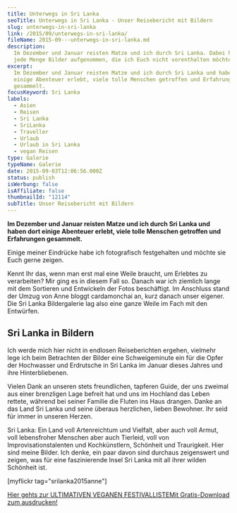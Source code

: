 ```yaml
---
title: Unterwegs in Sri Lanka
seoTitle: Unterwegs in Sri Lanka - Unser Reisebericht mit Bildern
slug: unterwegs-in-sri-lanka
link: /2015/09/unterwegs-in-sri-lanka/
fileName: 2015-09---unterwegs-in-sri-lanka.md
description:
  Im Dezember und Januar reisten Matze und ich durch Sri Lanka. Dabei habe ich
  jede Menge Bilder aufgenommen, die ich Euch nicht vorenthalten möchte.
excerpt:
  Im Dezember und Januar reisten Matze und ich durch Sri Lanka und haben dort
  einige Abenteuer erlebt, viele tolle Menschen getroffen und Erfahrungen
  gesammelt.
focusKeyword: Sri Lanka
labels:
  - Asien
  - Reisen
  - Sri Lanka
  - SriLanka
  - Traveller
  - Urlaub
  - Urlaub in Sri Lanka
  - vegan Reisen
type: Galerie
typeName: Galerie
date: 2015-09-03T12:06:56.000Z
status: publish
isWerbung: false
isAffiliate: false
thumbnailId: "12114"
subTitle: Unser Reisebericht mit Bildern
---
```


<strong>Im Dezember und Januar reisten Matze und ich durch Sri Lanka und haben
dort einige Abenteuer erlebt, viele tolle Menschen getroffen und Erfahrungen
gesammelt. </strong>

Einige meiner Eindrücke habe ich fotografisch festgehalten und möchte sie Euch
gerne zeigen.

Kennt Ihr das, wenn man erst mal eine Weile braucht, um Erlebtes zu verarbeiten?
Mir ging es in diesem Fall so. Danach war ich ziemlich lange mit dem Sortieren
und Entwickeln der Fotos beschäftigt. Im Anschluss stand der Umzug von Anne
bloggt cardamonchai an, kurz danach unser eigener. Die Sri Lanka Bildergalerie
lag also eine ganze Weile im Fach mit den Entwürfen.

## Sri Lanka in Bildern

Ich werde mich hier nicht in endlosen Reiseberichten ergehen, vielmehr lege ich
beim Betrachten der Bilder eine Schweigeminute ein für die Opfer der Hochwasser
und Erdrutsche in Sri Lanka im Januar dieses Jahres und ihre Hinterbliebenen.

Vielen Dank an unseren stets freundlichen, tapferen Guide, der uns zweimal aus
einer brenzligen Lage befreit hat und uns im Hochland das Leben rettete, während
bei seiner Familie die Fluten ins Haus drangen. Danke an das Land Sri Lanka und
seine überaus herzlichen, lieben Bewohner. Ihr seid für immer in unseren Herzen.

Sri Lanka: Ein Land voll Artenreichtum und Vielfalt, aber auch voll Armut, voll
lebensfroher Menschen aber auch Tierleid, voll von Improvisationstalenten und
Kochkünstlern, Schönheit und Traurigkeit. Hier sind meine Bilder. Ich denke, ein
paar davon sind durchaus zeigenswert und zeigen, was für eine faszinierende
Insel Sri Lanka mit all ihrer wilden Schönheit ist.

[myflickr tag="srilanka2015anne"]

<a class="banner banner-green" href="/2015/03/die-ultimative-vegane-festivalliste"><span class="head">Hier
gehts zur ULTIMATIVEN VEGANEN FESTIVALLISTE</span><span class="text">Mit
Gratis-Download zum ausdrucken!</span></a>

